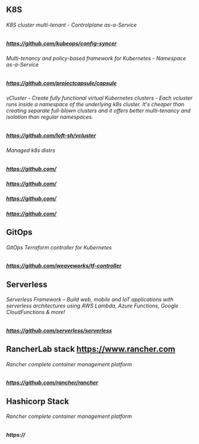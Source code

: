## K8S
###### K8S cluster multi-tenant - Controlplane as-a-Service
##### https://github.com/kubeops/config-syncer
###### Multi-tenancy and policy-based framework for Kubernetes - Namespace as-a-Service
##### https://github.com/projectcapsule/capsule
###### vCluster - Create fully functional virtual Kubernetes clusters - Each vcluster runs inside a namespace of the underlying k8s cluster. It's cheaper than creating separate full-blown clusters and it offers better multi-tenancy and isolation than regular namespaces.
##### https://github.com/loft-sh/vcluster
###### Managed k8s distrs
##### https://github.com/
##### https://github.com/
##### https://github.com/
##### https://github.com/

## GitOps
###### GitOps Terraform controller for Kubernetes
##### https://github.com/weaveworks/tf-controller

## Serverless
###### Serverless Framework – Build web, mobile and IoT applications with serverless architectures using AWS Lambda, Azure Functions, Google CloudFunctions & more!
##### https://github.com/serverless/serverless

## RancherLab stack https://www.rancher.com 
###### Rancher complete container management platform
##### https://github.com/rancher/rancher

## Hashicorp Stack
###### Rancher complete container management platform
##### https://

